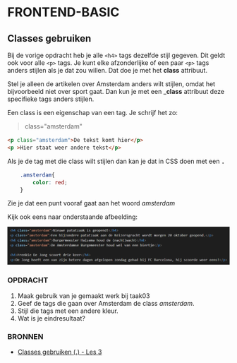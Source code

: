 # FRONTEND-BASIC

## Classes gebruiken

Bij de vorige opdracht heb je alle `<h4>` tags dezelfde stijl gegeven. Dit geldt ook voor alle `<p>` tags. Je kunt elke afzonderlijke of een paar `<p>` tags anders stijlen als je dat zou willen. Dat doe je met het __class__ attribuut.

Stel je alleen de artikelen over Amsterdam anders wilt stijlen, omdat het bijvoorbeeld niet over sport gaat. Dan kun je met een ___class__ attribuut deze specifieke tags anders stijlen.

Een class is een eigenschap van een tag. Je schrijf het zo:
> class="amsterdam"
>
```html
<p class="amsterdam">De tekst komt hier</p>
<p >Hier staat weer andere tekst</p>
```

Als je de tag met die class wilt stijlen dan kan je dat in CSS doen met een __`.`__ 


```css
    .amsterdam{
        color: red;
    }

```

Zie je dat een punt vooraf gaat aan het woord _amsterdam_

Kijk ook eens naar onderstaande afbeelding:

![Classes](images/class_amsterdam.png)

### OPDRACHT

1. Maak gebruik van je gemaakt werk bij taak03
2. Geef de tags die gaan over Amsterdam de class _amsterdam_.
3. Stijl die tags met een andere kleur.
4. Wat is je eindresultaat?

### BRONNEN

- [Classes gebruiken (.) - Les 3](https://www.youtube.com/watch?v=E--hpftoXKc)
